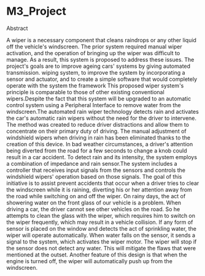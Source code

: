 # M3_Project

Abstract

A wiper is a necessary component that cleans raindrops or any other liquid off the vehicle's windscreen. The prior system required manual wiper activation, and the operation of bringing up the wiper was difficult to manage. As a result, this system is proposed to address these issues. The project's goals are to improve ageing cars' systems by giving automated transmission. wiping system, to improve the system by incorporating a sensor and actuator, and to create a simple software that would completely operate with the system the framework This proposed wiper system's principle is comparable to those of other existing conventional wipers.Despite the fact that this system will be upgraded to an automatic control system using a Peripheral Interface to remove water from the windscreen.The automated rain wiper technology detects rain and activates the car's automatic rain wipers without the need for the driver to intervene. The method was created to reduce driver distractions and allow them to concentrate on their primary duty of driving. The manual adjustment of windshield wipers when driving in rain has been eliminated thanks to the creation of this device. In bad weather circumstances, a driver's attention being diverted from the road for a few seconds to change a knob could result in a car accident. To detect rain and its intensity, the system employs a combination of impedance and rain sensor.The system includes a controller that receives input signals from the sensors and controls the windshield wipers' operation based on those signals. The goal of this initiative is to assist prevent accidents that occur when a driver tries to clear the windscreen while it is raining, diverting his or her attention away from the road while switching on and off the wiper. On rainy days, the act of showering water on the front glass of our vehicle is a problem. When driving a car, the driver cannot see other vehicles on the road. So he attempts to clean the glass with the wiper, which requires him to switch on the wiper frequently, which may result in a vehicle collision. If any form of sensor is placed on the window and detects the act of sprinkling water, the wiper will operate automatically. When water falls on the sensor, it sends a signal to the system, which activates the wiper motor. The wiper will stop if the sensor does not detect any water. This will mitigate the flaws that were mentioned at the outset. Another feature of this design is that when the engine is turned off, the wiper will automatically push up from the windscreen.
